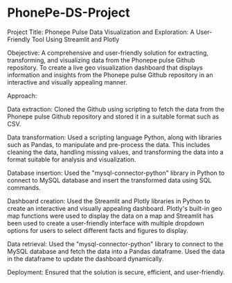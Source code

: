 # PhonePe-DS-Project

Project Title: 
Phonepe Pulse Data Visualization and Exploration: A User-Friendly Tool Using Streamlit and Plotly

Obejective:
A comprehensive and user-friendly solution for extracting, transforming, and visualizing data from the Phonepe pulse Github repository. To create a live geo visualization dashboard that displays information and insights from the Phonepe pulse Github repository in an interactive and visually appealing manner.

Approach:
  
Data extraction: Cloned the Github using scripting to fetch the data from the Phonepe pulse Github repository and stored it in a suitable format such as CSV.

Data transformation: Used a scripting language Python, along with libraries such as Pandas, to manipulate and pre-process the data. This includes cleaning the data, handling missing values, and transforming the data into a format suitable for analysis and visualization.

Database insertion: Used the "mysql-connector-python" library in Python to connect to MySQL database and insert the transformed data using SQL commands.

Dashboard creation: Used the Streamlit and Plotly libraries in Python to create an interactive and visually appealing dashboard. Plotly's built-in geo map
functions were used to display the data on a map and Streamlit has been used to create a user-friendly interface with multiple dropdown options for users to
select different facts and figures to display.

Data retrieval: Used the "mysql-connector-python" library to connect to the MySQL database and fetch the data into a Pandas dataframe. Used the data in
the dataframe to update the dashboard dynamically.

Deployment: Ensured that the solution is secure, efficient, and user-friendly.
